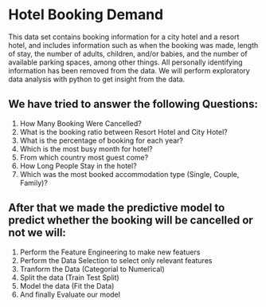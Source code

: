 # Hotel Booking Demand

This data set contains booking information for a city hotel and a resort hotel, and includes information such as when the booking was made, length of stay, the number of adults, children, and/or babies, and the number of available parking spaces, among other things. All personally identifying information has been removed from the data. We will perform exploratory data analysis with python to get insight from the data.

## We have tried to answer the following Questions:
1. How Many Booking Were Cancelled?
2. What is the booking ratio between Resort Hotel and City Hotel?
3. What is the percentage of booking for each year?
4. Which is the most busy month for hotel?
5. From which country most guest come?
6. How Long People Stay in the hotel?
7. Which was the most booked accommodation type (Single, Couple, Family)?

## After that we made the predictive model to predict whether the booking will be cancelled or not we will:

1. Perform the Feature Engineering to make new featuers
2. Perform the Data Selection to select only relevant features
3. Tranform the Data (Categorial to Numerical)
4. Split the data (Train Test Split)
5. Model the data (Fit the Data)
6. And finally Evaluate our model
